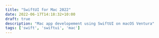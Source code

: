 ```yaml
---
title: "SwiftUI for Mac 2022"
date: 2022-06-17T14:18:32+10:00
draft: true
description: "Mac app developement using SwiftUI on macOS Ventura"
tags: ['swift', 'swiftui', 'mac']
---
```


<!--more-->
